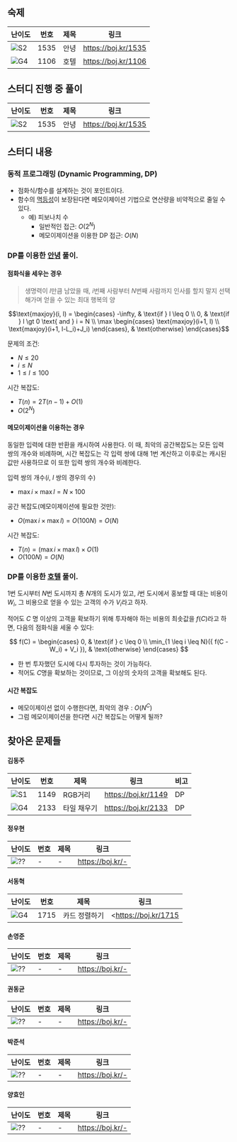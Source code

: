 ## 숙제

| 난이도 | 번호 | 제목 | 링크                  |
| ------ | ---- | ---- | --------------------- |
| ![S2]  | 1535 | 안녕 | <https://boj.kr/1535> |
| ![G4]  | 1106 | 호텔 | <https://boj.kr/1106> |

## 스터디 진행 중 풀이

| 난이도 | 번호 | 제목 | 링크                  |
| ------ | ---- | ---- | --------------------- |
| ![S2]  | 1535 | 안녕 | <https://boj.kr/1535> |

## 스터디 내용

### 동적 프로그래밍 (Dynamic Programming, DP)

-   점화식/함수를 설계하는 것이 포인트이다.
-   함수의 [멱등성](https://ko.wikipedia.org/wiki/멱등법칙)이 보장된다면 메모이제이션 기법으로 연산량을 비약적으로 줄일 수 있다.
    -   예) 피보나치 수
        -   일반적인 접근: $O(2^N)$
        -   메모이제이션을 이용한 DP 접근: $O(N)$

### DP를 이용한 [안녕](https://boj.kr/1535) 풀이.

#### 점화식을 세우는 경우

> 생명력이 $l$만큼 남았을 때, $i$번째 사람부터 $N$번째 사람까지 인사를 할지 말지 선택해가며 얻을 수 있는 최대 행복의 양

```math
\text{maxjoy}(i, l) = \begin{cases}
    -\infty, & \text{if } l \leq 0 \\
    0, & \text{if } l \gt 0 \text{ and } i = N \\
    \max \begin{cases}
        \text{maxjoy}(i+1, l) \\
        \text{maxjoy}(i+1, l-L_i)+J_i)
    \end{cases}, & \text{otherwise}
\end{cases}
```

문제의 조건:

-   $N \leq 20$
-   $i \leq N$
-   $1 \leq l \leq 100$

시간 복잡도:

-   $T(n) = 2T(n-1) + O(1)$
-   $O(2^N)$

#### 메모이제이션을 이용하는 경우

동일한 입력에 대한 반환을 캐시하여 사용한다.
이 때, 최악의 공간복잡도는 모든 입력 쌍의 개수와 비례하며,
시간 복잡도는 각 입력 쌍에 대해 1번 계산하고 이후로는 캐시된 값만 사용하므로 이 또한 입력 쌍의 개수와 비례한다.

입력 쌍의 개수($i$, $l$ 쌍의 경우의 수)

-   $\max i \times \max l = N \times 100$

공간 복잡도(메모이제이션에 필요한 것만):

-   $O(\max i \times \max l) = O(100N) = O(N)$

시간 복잡도:

-   $T(n) = (\max i \times \max l) \times O(1)$
-   $O(100N) = O(N)$

### DP를 이용한 [호텔](https://boj.kr/1106) 풀이.

$1$번 도시부터 $N$번 도시까지 총 $N$개의 도시가 있고,
$i$번 도시에서 홍보할 때 대는 비용이 $W_i$, 그 비용으로 얻을 수 있는 고객의 수가 $V_i$라고 하자.

적어도 $C$ 명 이상의 고객을 확보하기 위해 투자해야 하는 비용의 최솟값을 $f(C)$라고 하면, 다음의 점화식을 세울 수 있다:

$$
f(C) = \begin{cases}
    0, & \text{if } c \leq 0 \\
    \min_{1 \leq i \leq N}({ f(C - W_i) + V_i }), & \text{otherwise}
\end{cases}
$$

* 한 번 투자했던 도시에 다시 투자하는 것이 가능하다.
* 적어도 $C$명을 확보하는 것이므로, 그 이상의 숫자의 고객을 확보해도 된다.

#### 시간 복잡도

* 메모이제이션 없이 수행한다면, 최악의 경우 : $O(N^C)$
* 그럼 메모이제이션을 한다면 시간 복잡도는 어떻게 될까?

## 찾아온 문제들

#### 김동주

| 난이도 | 번호 | 제목        | 링크                  | 비고 |
| ------ | ---- | ----------- | --------------------- | ---- |
| ![S1]  | 1149 | RGB거리     | <https://boj.kr/1149> | DP   |
| ![G4]  | 2133 | 타일 채우기 | <https://boj.kr/2133> | DP   |

#### 정우현

| 난이도 | 번호 | 제목 | 링크               |
| ------ | ---- | ---- | ------------------ |
| ![??]  | -    | -    | <https://boj.kr/-> |

#### 서동혁

| 난이도 | 번호 | 제목 | 링크               |
| ------ | ---- | ---- | ------------------ |
| ![G4]  | 1715   | 카드 정렬하기   | <https://boj.kr/1715 |

#### 손영준

| 난이도 | 번호 | 제목 | 링크               |
| ------ | ---- | ---- | ------------------ |
| ![??]  | -    | -    | <https://boj.kr/-> |

#### 권동균

| 난이도 | 번호 | 제목 | 링크               |
| ------ | ---- | ---- | ------------------ |
| ![??]  | -    | -    | <https://boj.kr/-> |

#### 박준석

| 난이도 | 번호 | 제목 | 링크               |
| ------ | ---- | ---- | ------------------ |
| ![??]  | -    | -    | <https://boj.kr/-> |

#### 양효인

| 난이도 | 번호 | 제목 | 링크               |
| ------ | ---- | ---- | ------------------ |
| ![??]  | -    | -    | <https://boj.kr/-> |

<!-- solved.ac 문제 난이도 별 태그 이미지 -->

[P1]: https://d2gd6pc034wcta.cloudfront.net/tier/20.svg
[P2]: https://d2gd6pc034wcta.cloudfront.net/tier/19.svg
[P3]: https://d2gd6pc034wcta.cloudfront.net/tier/18.svg
[P4]: https://d2gd6pc034wcta.cloudfront.net/tier/17.svg
[P5]: https://d2gd6pc034wcta.cloudfront.net/tier/16.svg
[G1]: https://d2gd6pc034wcta.cloudfront.net/tier/15.svg
[G2]: https://d2gd6pc034wcta.cloudfront.net/tier/14.svg
[G3]: https://d2gd6pc034wcta.cloudfront.net/tier/13.svg
[G4]: https://d2gd6pc034wcta.cloudfront.net/tier/12.svg
[G5]: https://d2gd6pc034wcta.cloudfront.net/tier/11.svg
[S1]: https://d2gd6pc034wcta.cloudfront.net/tier/10.svg
[S2]: https://d2gd6pc034wcta.cloudfront.net/tier/9.svg
[S3]: https://d2gd6pc034wcta.cloudfront.net/tier/8.svg
[S4]: https://d2gd6pc034wcta.cloudfront.net/tier/7.svg
[S5]: https://d2gd6pc034wcta.cloudfront.net/tier/6.svg
[??]: https://d2gd6pc034wcta.cloudfront.net/tier/0.svg
